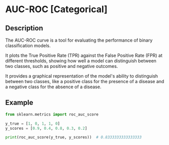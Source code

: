 # AUC-ROC [Categorical]

## Description

The AUC-ROC curve is a tool for evaluating the performance of binary classification models.

It plots the True Positive Rate (TPR) against the False Positive Rate (FPR) at different thresholds, showing how well a model can distinguish between two classes, such as positive and negative outcomes.

It provides a graphical representation of the model's ability to distinguish between two classes, like a positive class for the presence of a disease and a negative class for the absence of a disease.

## Example

```python
from sklearn.metrics import roc_auc_score

y_true = [1, 0, 1, 1, 0]
y_scores = [0.9, 0.4, 0.8, 0.3, 0.2]

print(roc_auc_score(y_true, y_scores))  # 0.8333333333333333
```
